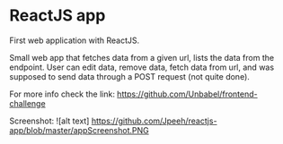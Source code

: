 # ReactJS app

First web application with ReactJS.

Small web app that fetches data from a given url, lists the data from the endpoint.
User can edit data, remove data, fetch data from url, and was supposed to send data through a POST request (not quite done).

For more info check the link: https://github.com/Unbabel/frontend-challenge

Screenshot:
![alt text] https://github.com/Jpeeh/reactjs-app/blob/master/appScreenshot.PNG
